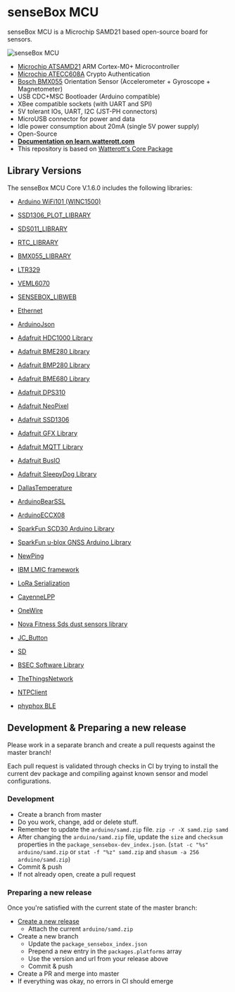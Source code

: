 # senseBox MCU

senseBox MCU is a Microchip SAMD21 based open-source board for sensors.

![senseBox MCU](https://github.com/watterott/senseBox-MCU/raw/master/hardware/senseBox-MCU_v12.jpg)

- [Microchip ATSAMD21](https://www.microchip.com/wwwproducts/en/ATSAMD21G18) ARM Cortex-M0+ Microcontroller
- [Microchip ATECC608A](https://www.microchip.com/wwwproducts/en/ATECC608A) Crypto Authentication
- [Bosch BMX055](https://www.bosch-sensortec.com/bst/products/all_products/bmx055) Orientation Sensor (Accelerometer + Gyroscope + Magnetometer)
- USB CDC+MSC Bootloader (Arduino compatible)
- XBee compatible sockets (with UART and SPI)
- 5V tolerant IOs, UART, I2C (JST-PH connectors)
- MicroUSB connector for power and data
- Idle power consumption about 20mA (single 5V power supply)
- Open-Source
- **[Documentation on learn.watterott.com](http://learn.watterott.com/sensebox/)**
- This repository is based on [Watterott's Core Package](https://github.com/watterott/senseBox-MCU)

## Library Versions

The senseBox MCU Core V.1.6.0 includes the following libraries:

- [Arduino WiFi101 (WINC1500)](https://github.com/arduino-libraries/WiFi101)
- [SSD1306_PLOT_LIBRARY](https://github.com/sensebox/SSD1306-Plot-Library/archive/refs/tags/v1.0.0.zip)
- [SDS011_LIBRARY](https://github.com/sensebox/SDS011-select-serial/archive/refs/heads/master.zip)
- [RTC_LIBRARY](https://github.com/sensebox/RV8523-RTC-Arduino-Library/archive/refs/heads/main.zip)
- [BMX055_LIBRARY](https://github.com/sensebox/BMX055-Arduino-Library/archive/refs/heads/main.zip)
- [LTR329](https://github.com/sensebox/LTR329-Lightsensor-Arduino-Library/archive/refs/heads/main.zip)
- [VEML6070](https://github.com/sensebox/VEML6070-UV-Arduino-Library/archive/refs/heads/main.zip)
- [SENSEBOX_LIBWEB](https://github.com/sensebox/sensebox-libweb/archive/refs/heads/master.zip)

- [Ethernet](https://github.com/arduino-libraries/Ethernet)
- [ArduinoJson](https://github.com/bblanchon/ArduinoJson)
- [Adafruit HDC1000 Library](https://github.com/adafruit/Adafruit_HDC1000_Library)
- [Adafruit BME280 Library](https://github.com/adafruit/Adafruit_BME280_Library)
- [Adafruit BMP280 Library](https://github.com/adafruit/Adafruit_BMP280_Library)
- [Adafruit BME680 Library](https://github.com/adafruit/Adafruit_BME680)
- [Adafruit DPS310](https://github.com/adafruit/Adafruit_DPS310)
- [Adafruit NeoPixel](https://github.com/adafruit/Adafruit_NeoPixel)
- [Adafruit SSD1306](https://github.com/adafruit/Adafruit_SSD1306)
- [Adafruit GFX Library](https://github.com/adafruit/Adafruit-GFX-Library)
- [Adafruit MQTT Library](https://github.com/adafruit/Adafruit_MQTT_Library)
- [Adafruit BusIO](https://github.com/adafruit/Adafruit_BusIO)
- [Adafruit SleepyDog Library](https://github.com/adafruit/Adafruit_SleepyDog)
- [DallasTemperature](https://github.com/milesburton/Arduino-Temperature-Control-Library)
- [ArduinoBearSSL](https://github.com/arduino-libraries/ArduinoBearSSL)
- [ArduinoECCX08](https://github.com/arduino-libraries/ArduinoECCX08)
- [SparkFun SCD30 Arduino Library](https://github.com/sparkfun/SparkFun_SCD30_Arduino_Library)
- [SparkFun u-blox GNSS Arduino Library](https://github.com/sparkfun/SparkFun_u-blox_GNSS_Arduino_Library)
- [NewPing](https://bitbucket.org/teckel12/arduino-new-ping/wiki/Home)
- [IBM LMIC framework](https://github.com/matthijskooijman/arduino-lmic)
- [LoRa Serialization](https://github.com/thesolarnomad/lora-serialization)
- [CayenneLPP](https://github.com/ElectronicCats/CayenneLPP)
- [OneWire](https://github.com/PaulStoffregen/OneWire)
- [Nova Fitness Sds dust sensors library](https://github.com/lewapek/sds-dust-sensors-arduino-library)
- [JC_Button](https://github.com/JChristensen/JC_Button)
- [SD](https://github.com/arduino-libraries/SD)
- [BSEC Software Library](https://github.com/BoschSensortec/BSEC-Arduino-library)
- [TheThingsNetwork](https://github.com/TheThingsNetwork/arduino-device-lib)
- [NTPClient](https://github.com/arduino-libraries/NTPClient)
- [phyphox BLE](https://github.com/phyphox/phyphox-arduino)

## Development & Preparing a new release

Please work in a separate branch and create a pull requests against the master branch!

Each pull request is validated through checks in CI by trying to install the current dev package and compiling against known sensor and model configurations.

### Development

- Create a branch from master
- Do you work, change, add or delete stuff.
- Remember to update the `arduino/samd.zip` file. `zip -r -X samd.zip samd `
- After changing the `arduino/samd.zip` file, update the `size` and `checksum` properties in the `package_sensebox-dev_index.json`. (`stat -c "%s" arduino/samd.zip` or `stat -f "%z" samd.zip` and `shasum -a 256 arduino/samd.zip`)
- Commit & push
- If not already open, create a pull request

### Preparing a new release

Once you're satisfied with the current state of the master branch:

- [Create a new release](https://github.com/sensebox/senseBoxMCU-core/releases/new)
  - Attach the current `arduino/samd.zip`
- Create a new branch
  - Update the `package_sensebox_index.json`
  - Prepend a new entry in the `packages.platforms` array
  - Use the version and url from your release above
  - Commit & push
- Create a PR and merge into master
- If everything was okay, no errors in CI should emerge
